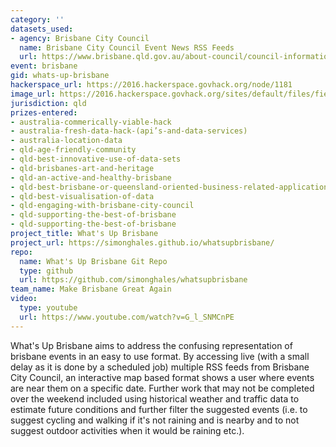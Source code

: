 ```yaml
---
category: ''
datasets_used:
- agency: Brisbane City Council
  name: Brisbane City Council Event News RSS Feeds
  url: https://www.brisbane.qld.gov.au/about-council/council-information-rates/news-publications/rss-feeds
event: brisbane
gid: whats-up-brisbane
hackerspace_url: https://2016.hackerspace.govhack.org/node/1181
image_url: https://2016.hackerspace.govhack.org/sites/default/files/field/image/CRLvYeaUYAEtT9T.png
jurisdiction: qld
prizes-entered:
- australia-commerically-viable-hack
- australia-fresh-data-hack-(api’s-and-data-services)
- australia-location-data
- qld-age-friendly-community
- qld-best-innovative-use-of-data-sets
- qld-brisbanes-art-and-heritage
- qld-an-active-and-healthy-brisbane
- qld-best-brisbane-or-queensland-oriented-business-related-application
- qld-best-visualisation-of-data
- qld-engaging-with-brisbane-city-council
- qld-supporting-the-best-of-brisbane
- qld-supporting-the-best-of-brisbane
project_title: What's Up Brisbane
project_url: https://simonghales.github.io/whatsupbrisbane/
repo:
  name: What's Up Brisbane Git Repo
  type: github
  url: https://github.com/simonghales/whatsupbrisbane
team_name: Make Brisbane Great Again
video:
  type: youtube
  url: https://www.youtube.com/watch?v=G_l_SNMCnPE
---
```


What's Up Brisbane aims to address the confusing representation of brisbane events in an easy to use format. By accessing live (with a small delay as it is done by a scheduled job) multiple RSS feeds from Brisbane City Council, an interactive map based format shows a user where events are near them on a specific date. Further work that may not be completed over the weekend included using historical weather and traffic data to estimate future conditions and further filter the suggested events (i.e. to suggest cycling and walking if it's not raining and is nearby and to not suggest outdoor activities when it would be raining etc.).